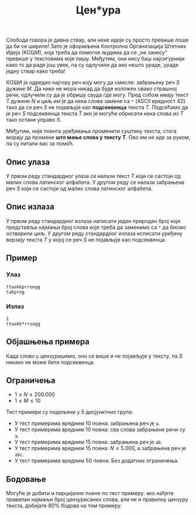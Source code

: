 ﻿---
title: Цен*ура
timelimit: 1.0 # у секундама
memlimit: 64   # y MB
owner: takprog # власник је онај ко ради на задатку
origin: # опционо (ако се зна одакле је задатак преузет, пожељно је навести извор)
tags: [] # сваки задатак може бити означен према унапред договореној листи ознака
status: KOMPLETAN # један од: "IZRADA", "PREGLED" или "KOMPLETAN".
status-date: 2024-08-15 # датум у формату YYYY-MM-DD од када је задатак у наведеном статусу
crafted-dir: testcases
solutions:
  - name: ex0
    lang: [cpp]
    desc: ""
    tags: []
---

Слобода говора је дивна ствар, али неке идеје су просто превише лоше да би се шириле! Зато је оформљена Контролна Организација Штетних Идеја (КОШИ), која треба да помогне људима да се „не занесу“ превише у текстовима које пишу. Међутим, они нису баш најсигурнији како то да раде још увек, па су одлучили да ако нешто ураде, ураде једну ствар како треба!

КОШИ је одредио најгору реч коју могу да смисле: забрањену реч $S$ дужине $M$. Да нико не мора никад да буде изложен овако страшној речи, одлучили су да је обришу свуда где могу. Пред собом имају текст $T$ дужине $N$ и циљ им је да нека слова замене са `*` (ASCII вредност $42$) тако да се реч $S$ не појављује као **подсеквенца** текста $T$. Подсећамо да је реч $S$ подсеквенца текста $T$ ако је могуће обрисати нека слова из $T$ тако остане управо $S$.

Међутим, није поента уређивања променити суштину текста, стога морају да промене **што мање слова у тексту $T$**. Ово им не иде за руком, па су питали вас за помоћ.
## Опис улаза
У првом реду стандардног улаза се налази текст $T$ који се састоји од малих слова латинског алфабета. У другом реду се налази забрањена реч $S$ који се састоји од малих слова латинског алфабета.
## Опис излаза
У првом реду стандардног излаза написати један природан број који представља најмањи број слова које треба да заменимо са `*` да бисмо остварили циљ. У другом реду стандардног излаза исписати уређену верзију текста $T$ у којој се реч $S$ не појављује као подсеквенца.
## Пример

### Улаз

```
ttaakkprroogg
takprog
```

### Излаз

```
1
ttaakk*rroogg
```
## Објашњења примера
Када слово `p` цензуришемо, оно се више и не појављује у тексту, па $S$ никако не може бити подсеквенца.
## Ограничења
-   $1 \leq N \leq 200.000$
-   $1 \leq M \leq 10$

Тест примери су подељени у 5 дисјунктних група:

-   У тест примерима вредним $10$ поена: забрањена реч је `a`.
-   У тест примерима вредним $10$ поена: сва слова забрањенe речи су `a`.
-   У тест примерима вредним $15$ поена: забрањена реч је `ab`.
-   У тест примерима вредним $15$ поена: $N \leq 5.000$, а забрањена реч је `abc`.
-   У тест примерима вредним $50$ поена: Без додатних ограничења.
## Бодовање
Могуће је добити и парцијалне поене по тест примеру: ако нађете правилан најмањи број цензурисаних слова, али не и правилну цензуру текста, добијате 80% бодова на том примеру.
